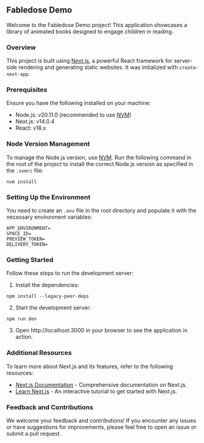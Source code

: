 ## Fabledose Demo
Welcome to the Fabledose Demo project! This application showcases a library of animated books designed to engage children in reading.

### Overview

This project is built using [Next.js](https://nextjs.org/), a powerful React framework for server-side rendering and generating static websites. It was initialized with `create-next-app`.

### Prerequisites

Ensure you have the following installed on your machine:
* Node.js: v20.11.0 (recommended to use [NVM](https://github.com/nvm-sh/nvm))
* Next.js: v14.0.4
* React: v18.x

### Node Version Management

To manage the Node.js version, use [NVM](https://github.com/nvm-sh/nvm). Run the following command in the root of the project to install the correct Node.js version as specified in the `.nvmrc` file:

```
nvm install
```

### Setting Up the Environment

You need to create an `.env` file in the root directory and populate it with the necessary environment variables:

```dotenv
APP_ENVIRONMENT=
SPACE_ID=
PREVIEW_TOKEN=
DELIVERY_TOKEN=
```

### Getting Started

Follow these steps to run the development server:

1. Install the dependencies:
```
npm install --legacy-peer-deps
```
2. Start the development server:
```
npm run dev
```
3. Open http://localhost:3000 in your browser to see the application in action.

### Additional Resources

To learn more about Next.js and its features, refer to the following resources:
* [Next.js Documentation](https://nextjs.org/docs) - Comprehensive documentation on Next.js.
* [Learn Next.js](https://nextjs.org/learn) - An interactive tutorial to get started with Next.js.

### Feedback and Contributions

We welcome your feedback and contributions! If you encounter any issues or have suggestions for improvements, please feel free to open an issue or submit a pull request.